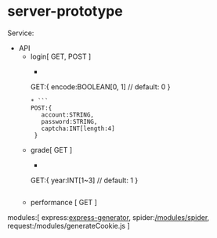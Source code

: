 # server-prototype
Service:
 * API
   * login[ GET, POST ]
     * ```
     GET:{
         encode:BOOLEAN[0, 1] // default: 0
       }
      ```
     * ```
     POST:{
         account:STRING,
         password:STRING,
         captcha:INT[length:4]
       }
      ```
   * grade[ GET ]
     * ```
     GET:{
         year:INT[1~3] // default: 1
       }
      ```
   * performance [ GET ]

modules:[
  express:[express-generator](https://expressjs.com/zh-tw/starter/generator.html),
  spider:[/modules/spider](https://github.com/night-kesshou/modules),
  request:/modules/generateCookie.js
]
